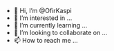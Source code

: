 - 👋 Hi, I’m @OfirKaspi
- 👀 I’m interested in ...
- 🌱 I’m currently learning ...
- 💞️ I’m looking to collaborate on ...
- 📫 How to reach me ...

<!---
OfirKaspi/OfirKaspi is a ✨ special ✨ repository because its `README.md` (this file) appears on your GitHub profile.
You can click the Preview link to take a look at your changes.
--->
